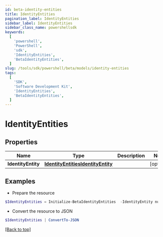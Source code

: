 ```yaml
---
id: beta-identity-entities
title: IdentityEntities
pagination_label: IdentityEntities
sidebar_label: IdentityEntities
sidebar_class_name: powershellsdk
keywords:
  [
    'powershell',
    'PowerShell',
    'sdk',
    'IdentityEntities',
    'BetaIdentityEntities',
  ]
slug: /tools/sdk/powershell/beta/models/identity-entities
tags:
  [
    'SDK',
    'Software Development Kit',
    'IdentityEntities',
    'BetaIdentityEntities',
  ]
---
```


# IdentityEntities

## Properties

| Name | Type | Description | Notes |
| --- | --- | --- | --- |
| **IdentityEntity** | [**IdentityEntitiesIdentityEntity**](identity-entities-identity-entity) |  | [optional] |

## Examples

- Prepare the resource

```powershell
$IdentityEntities = Initialize-BetaIdentityEntities  -IdentityEntity null
```

- Convert the resource to JSON

```powershell
$IdentityEntities | ConvertTo-JSON
```

[[Back to top]](#)
